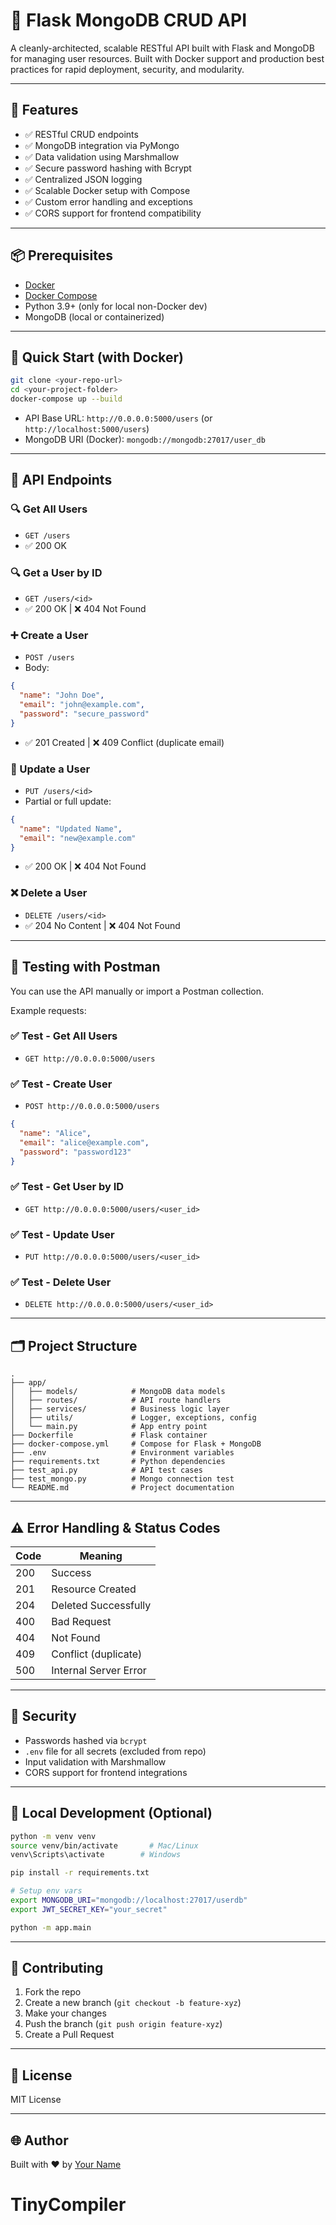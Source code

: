 # 🚀 Flask MongoDB CRUD API

A cleanly-architected, scalable RESTful API built with Flask and MongoDB for managing user resources. Built with Docker support and production best practices for rapid deployment, security, and modularity.

---

## 🔧 Features

- ✅ RESTful CRUD endpoints
- ✅ MongoDB integration via PyMongo
- ✅ Data validation using Marshmallow
- ✅ Secure password hashing with Bcrypt
- ✅ Centralized JSON logging
- ✅ Scalable Docker setup with Compose
- ✅ Custom error handling and exceptions
- ✅ CORS support for frontend compatibility

---

## 📦 Prerequisites

- [Docker](https://docs.docker.com/get-docker/)
- [Docker Compose](https://docs.docker.com/compose/)
- Python 3.9+ (only for local non-Docker dev)
- MongoDB (local or containerized)

---

## 🚀 Quick Start (with Docker)

```bash
git clone <your-repo-url>
cd <your-project-folder>
docker-compose up --build
```

- API Base URL: `http://0.0.0.0:5000/users` (or `http://localhost:5000/users`)
- MongoDB URI (Docker): `mongodb://mongodb:27017/user_db`

---

## 📮 API Endpoints

### 🔍 Get All Users
- `GET /users`
- ✅ 200 OK

### 🔍 Get a User by ID
- `GET /users/<id>`
- ✅ 200 OK | ❌ 404 Not Found

### ➕ Create a User
- `POST /users`
- Body:
```json
{
  "name": "John Doe",
  "email": "john@example.com",
  "password": "secure_password"
}
```
- ✅ 201 Created | ❌ 409 Conflict (duplicate email)

### 🔄 Update a User
- `PUT /users/<id>`
- Partial or full update:
```json
{
  "name": "Updated Name",
  "email": "new@example.com"
}
```
- ✅ 200 OK | ❌ 404 Not Found

### ❌ Delete a User
- `DELETE /users/<id>`
- ✅ 204 No Content | ❌ 404 Not Found

---

## 🧪 Testing with Postman

You can use the API manually or import a Postman collection.

Example requests:

### ✅ Test - Get All Users
- `GET http://0.0.0.0:5000/users`

### ✅ Test - Create User
- `POST http://0.0.0.0:5000/users`
```json
{
  "name": "Alice",
  "email": "alice@example.com",
  "password": "password123"
}
```

### ✅ Test - Get User by ID
- `GET http://0.0.0.0:5000/users/<user_id>`

### ✅ Test - Update User
- `PUT http://0.0.0.0:5000/users/<user_id>`

### ✅ Test - Delete User
- `DELETE http://0.0.0.0:5000/users/<user_id>`

---

## 🗂 Project Structure

```
.
├── app/
│   ├── models/            # MongoDB data models
│   ├── routes/            # API route handlers
│   ├── services/          # Business logic layer
│   ├── utils/             # Logger, exceptions, config
│   └── main.py            # App entry point
├── Dockerfile             # Flask container
├── docker-compose.yml     # Compose for Flask + MongoDB
├── .env                   # Environment variables
├── requirements.txt       # Python dependencies
├── test_api.py            # API test cases
├── test_mongo.py          # Mongo connection test
└── README.md              # Project documentation
```

---

## ⚠️ Error Handling & Status Codes

| Code | Meaning                  |
|------|--------------------------|
| 200  | Success                  |
| 201  | Resource Created         |
| 204  | Deleted Successfully     |
| 400  | Bad Request              |
| 404  | Not Found                |
| 409  | Conflict (duplicate)     |
| 500  | Internal Server Error    |

---

## 🔐 Security

- Passwords hashed via `bcrypt`
- `.env` file for all secrets (excluded from repo)
- Input validation with Marshmallow
- CORS support for frontend integrations

---

## 🧪 Local Development (Optional)

```bash
python -m venv venv
source venv/bin/activate       # Mac/Linux
venv\Scripts\activate        # Windows

pip install -r requirements.txt

# Setup env vars
export MONGODB_URI="mongodb://localhost:27017/userdb"
export JWT_SECRET_KEY="your_secret"

python -m app.main
```

---

## 🤝 Contributing

1. Fork the repo
2. Create a new branch (`git checkout -b feature-xyz`)
3. Make your changes
4. Push the branch (`git push origin feature-xyz`)
5. Create a Pull Request

---

## 📜 License

MIT License

---

## 🌐 Author

Built with ❤️ by [Your Name](https://github.com/your-username)
# TinyCompiler
